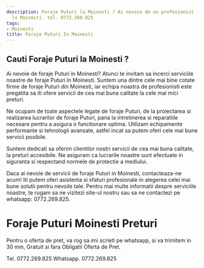 ```yaml
---
description: Foraje Puturi la Moinesti ? Ai nevoie de un profesionist in Foraje Puturi
  la Moinesti. tel. 0772.269.825
tags:
- Moinesti
title: Foraje Puturi In Moinesti
---
```



## Cauti Foraje Puturi la Moinesti ?

Ai nevoie de foraje Puturi in Moinesti? 
Atunci te invitam sa incerci serviciile noastre de foraje Puturi in Moinesti. Suntem una dintre cele mai bine cotate firme de foraje Puturi din Moinesti, iar echipa noastra de profesionisti este pregatita sa iti ofere servicii de cea mai buna calitate la cele mai mici preturi. 

Ne ocupam de toate aspectele legate de foraje Puturi, de la proiectarea si realizarea lucrarilor de foraje Puturi, pana la intretinerea si reparatiile necesare pentru a asigura o functionare optima. Utilizam echipamente performante si tehnologii avansate, astfel incat sa putem oferi cele mai bune servicii posibile. 

Suntem dedicati sa oferim clientilor nostri servicii de cea mai buna calitate, la preturi accesibile. Ne asiguram ca lucrarile noastre sunt efectuate in siguranta si respectand normele de protectie a mediului. 

Daca ai nevoie de servicii de foraje Puturi in Moinesti, contacteaza-ne acum! Iti putem oferi asistenta si sfaturi profesionale in alegerea celei mai bune solutii pentru nevoile tale. Pentru mai multe informatii despre serviciile noastre, te rugam sa ne vizitezi site-ul nostru sau sa ne contactezi pe whatsapp: 0772.269.825.

# Foraje Puturi Moinesti Preturi
Pentru o oferta de pret, va rog sa imi scrieti pe whatsapp, si va trimitem in 30 min, Gratuit si fara Obligatii Oferta de Pret.

Tel. 0772.269.825
Whatsapp. 0772.269.825
